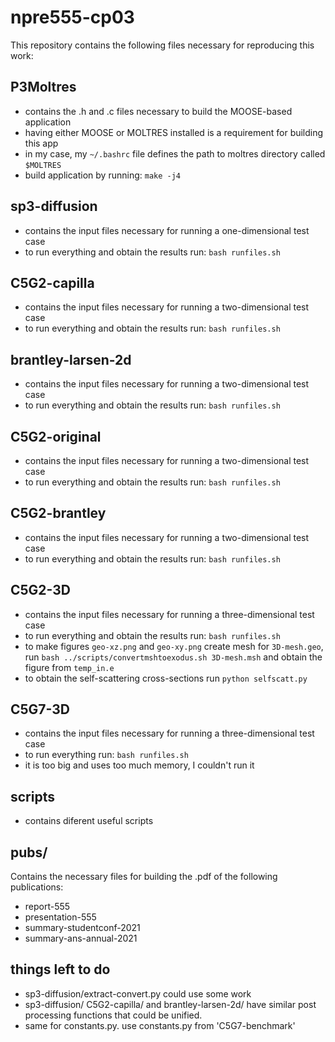 # npre555-cp03

This repository contains the following files necessary for reproducing this work:

## P3Moltres

* contains the .h and .c files necessary to build the MOOSE-based application
* having either MOOSE or MOLTRES installed is a requirement for building this app
* in my case, my ```~/.bashrc``` file defines the path to moltres directory called ```$MOLTRES```
* build application by running: ```make -j4```


## sp3-diffusion

* contains the input files necessary for running a one-dimensional test case
* to run everything and obtain the results run: ```bash runfiles.sh```


## C5G2-capilla

* contains the input files necessary for running a two-dimensional test case
* to run everything and obtain the results run: ```bash runfiles.sh```


## brantley-larsen-2d

* contains the input files necessary for running a two-dimensional test case
* to run everything and obtain the results run: ```bash runfiles.sh```


## C5G2-original

* contains the input files necessary for running a two-dimensional test case
* to run everything and obtain the results run: ```bash runfiles.sh```


## C5G2-brantley

* contains the input files necessary for running a two-dimensional test case
* to run everything and obtain the results run: ```bash runfiles.sh```


## C5G2-3D

* contains the input files necessary for running a three-dimensional test case
* to run everything and obtain the results run: ```bash runfiles.sh```
* to make figures ```geo-xz.png``` and ```geo-xy.png``` create mesh for ```3D-mesh.geo```, run ```bash ../scripts/convertmshtoexodus.sh 3D-mesh.msh``` and obtain the figure from ```temp_in.e```
* to obtain the self-scattering cross-sections run ```python selfscatt.py```


## C5G7-3D

* contains the input files necessary for running a three-dimensional test case
* to run everything run: ```bash runfiles.sh```
* it is too big and uses too much memory, I couldn't run it


## scripts

* contains diferent useful scripts


## pubs/

Contains the necessary files for building the .pdf of the following publications:
* report-555
* presentation-555
* summary-studentconf-2021
* summary-ans-annual-2021


## things left to do

* sp3-diffusion/extract-convert.py could use some work
* sp3-diffusion/ C5G2-capilla/ and brantley-larsen-2d/ have similar post processing functions that could be unified.
* same for constants.py. use constants.py from 'C5G7-benchmark'
